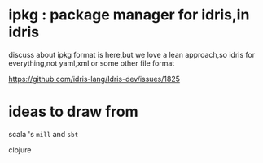 # ipkg : package manager for idris,in idris

discuss about ipkg format is here,but we love a lean approach,so idris for everything,not yaml,xml or some other file format

https://github.com/idris-lang/Idris-dev/issues/1825

# ideas to draw from

scala 's `mill` and  `sbt` 

clojure
